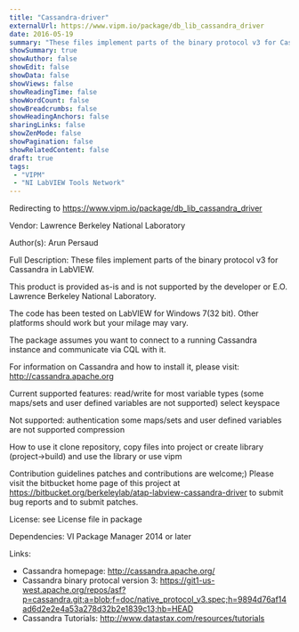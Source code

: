 ```yaml
---
title: "Cassandra-driver"
externalUrl: https://www.vipm.io/package/db_lib_cassandra_driver
date: 2016-05-19
summary: "These files implement parts of the binary protocol v3 for Cassandra in LabVIEW."
showSummary: true
showAuthor: false
showEdit: false
showData: false
showViews: false
showReadingTime: false
showWordCount: false
showBreadcrumbs: false
showHeadingAnchors: false
sharingLinks: false
showZenMode: false
showPagination: false
showRelatedContent: false
draft: true
tags:
 - "VIPM"
 - "NI LabVIEW Tools Network"
---
```


Redirecting to https://www.vipm.io/package/db_lib_cassandra_driver

Vendor: Lawrence Berkeley National Laboratory

Author(s): Arun Persaud
 
Full Description:
These files implement parts of the binary protocol v3 for Cassandra in LabVIEW.

This product is provided as-is and is not supported by the developer or E.O. Lawrence Berkeley National Laboratory.

The code has been tested on LabVIEW for Windows 7(32 bit). Other platforms should work but your milage may vary.

The package assumes you want to connect to a running Cassandra instance and communicate via CQL with it.

For information on Cassandra and how to install it, please visit:
http://cassandra.apache.org

Current supported features:
  read/write for most variable types (some maps/sets and user defined variables are not supported)
  select keyspace

Not supported:
  authentication
  some maps/sets and user defined variables are not supported
  compression

How to use it
  clone repository, copy files into project or create library (project->build) and use the library
  or use vipm

Contribution guidelines
  patches and contributions are welcome;) Please visit the bitbucket home page of this project at
  https://bitbucket.org/berkeleylab/atap-labview-cassandra-driver to submit bug reports and to submit
  patches.

License: see License file in package

Dependencies: VI Package Manager 2014 or later

Links:
  * Cassandra homepage: http://cassandra.apache.org/
  * Cassandra binary protocal version 3: 
      https://git1-us-west.apache.org/repos/asf?p=cassandra.git;a=blob;f=doc/native_protocol_v3.spec;h=9894d76af14ad6d2e2e4a53a278d32b2e1839c13;hb=HEAD
  * Cassandra Tutorials: http://www.datastax.com/resources/tutorials